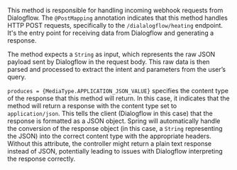 This method is responsible for handling incoming webhook requests from Dialogflow. The `@PostMapping` annotation indicates that this method handles HTTP POST requests, specifically to the `/dialalogflow/heating` endpoint. It's the entry point for receiving data from Dialogflow and generating a response.

The method expects a `String` as input, which represents the raw JSON payload sent by Dialogflow in the request body. This raw data is then parsed and processed to extract the intent and parameters from the user’s query.

`produces = {MediaType.APPLICATION_JSON_VALUE}` specifies the content type of the response that this method will return. In this case, it indicates that the method will return a response with the content type set to `application/json`. This tells the client (Dialogflow in this case) that the response is formatted as a JSON object. Spring will automatically handle the conversion of the response object (in this case, a `String` representing the JSON) into the correct content type with the appropriate headers. Without this attribute, the controller might return a plain text response instead of JSON, potentially leading to issues with Dialogflow interpreting the response correctly.